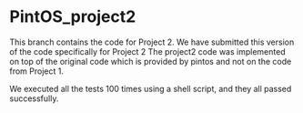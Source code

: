 # PintOS_project2

This branch contains the code for Project 2. We have submitted this version of the code specifically for Project 2
The project2 code was implemented on top of the original code which is provided by pintos and not on the code from Project 1.

We executed all the tests 100 times using a shell script, and they all passed successfully.
